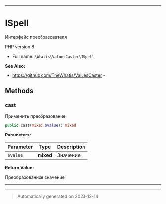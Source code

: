 ***

# ISpell

Интерфейс преобразователя

PHP version 8
* Full name: `\Whatis\ValuesCaster\ISpell`


**See Also:**

* https://github.com/TheWhatis/ValuesCaster - 



## Methods


### cast

Применить преобразование

```php
public cast(mixed $value): mixed
```








**Parameters:**

| Parameter | Type | Description |
|-----------|------|-------------|
| `$value` | **mixed** | Значение |


**Return Value:**

Преобразованное значение



***


***
> Automatically generated on 2023-12-14
